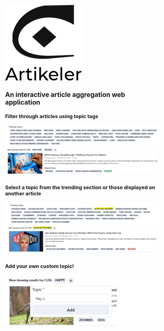 ![Artikeler Logo, made by me!](/client/src/img/logo.png)

## An interactive article aggregation web application

### Filter through articles using topic tags

![Filtering articles by using "mararia" and "infections" as keywords.](/client/src/img/markdown/example0.png)

### Select a topic from the trending section or those displayed on another article

![Selecting "Alec Baldwin" from the trending section.](/client/src/img/markdown/example2.png)

### Add your own custom topic!

![Adding an example custom topic called "Hi! :)"](/client/src/img/markdown/example3.png)
